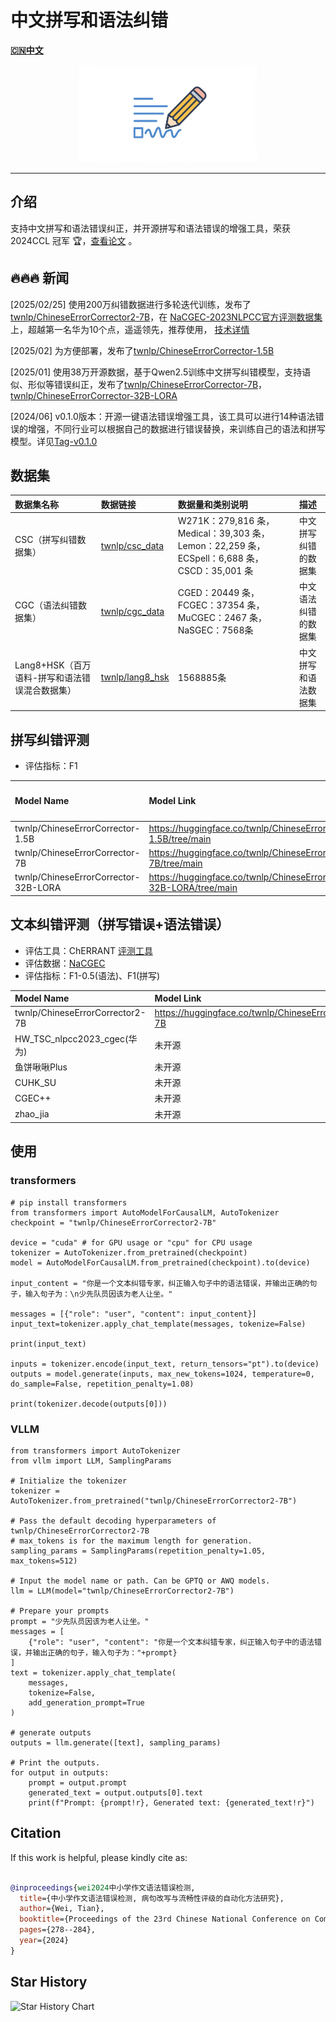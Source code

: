 #  中文拼写和语法纠错
[**🇨🇳中文**](https://github.com/TW-NLP/ChineseErrorCorrector/blob/main/README.md) 

<div align="center">
  <a href="https://github.com/TW-NLP/ChineseErrorCorrector">
    <img src="images/image_fx_.jpg" alt="Logo" height="156">
  </a>
</div>



-----------------



## 介绍
支持中文拼写和语法错误纠正，并开源拼写和语法错误的增强工具，荣获2024CCL 冠军 🏆，[查看论文](https://aclanthology.org/2024.ccl-3.31/) 。

## 🔥🔥🔥 新闻

[2025/02/25] 使用200万纠错数据进行多轮迭代训练，发布了[twnlp/ChineseErrorCorrector2-7B](https://huggingface.co/twnlp/ChineseErrorCorrector2-7B)，在 [NaCGEC-2023NLPCC官方评测数据集](https://github.com/masr2000/NaCGEC)上，超越第一名华为10个点，遥遥领先，推荐使用， [技术详情](https://blog.csdn.net/qq_43765734/article/details/145858955)

[2025/02] 为方便部署，发布了[twnlp/ChineseErrorCorrector-1.5B](https://huggingface.co/twnlp/ChineseErrorCorrector-1.5B)

[2025/01] 使用38万开源数据，基于Qwen2.5训练中文拼写纠错模型，支持语似、形似等错误纠正，发布了[twnlp/ChineseErrorCorrector-7B](https://huggingface.co/twnlp/ChineseErrorCorrector-7B)，[twnlp/ChineseErrorCorrector-32B-LORA](https://huggingface.co/twnlp/ChineseErrorCorrector-32B-LORA/tree/main)

[2024/06] v0.1.0版本：开源一键语法错误增强工具，该工具可以进行14种语法错误的增强，不同行业可以根据自己的数据进行错误替换，来训练自己的语法和拼写模型。详见[Tag-v0.1.0](https://github.com/TW-NLP/ChineseErrorCorrector/tree/0.1.0)

## 数据集

| 数据集名称     | 数据链接                                                                                                      | 数据量和类别说明                                                                                                            | 描述          |
|:--------------|:-----------------------------------------------------------------------------------------------------------|:--------------------------------------------------------------------------------------------------------------------------|:------------|
| CSC（拼写纠错数据集） |[twnlp/csc_data](https://huggingface.co/datasets/twnlp/csc_data)  | W271K：279,816 条，Medical：39,303 条，Lemon：22,259 条，ECSpell：6,688 条，CSCD：35,001 条 | 中文拼写纠错的数据集 |
| CGC（语法纠错数据集） |[twnlp/cgc_data](https://huggingface.co/datasets/twnlp/cgc_data)  | CGED：20449 条，FCGEC：37354 条，MuCGEC：2467 条，NaSGEC：7568条 | 中文语法纠错的数据集 |
| Lang8+HSK（百万语料-拼写和语法错误混合数据集） |[twnlp/lang8_hsk](https://huggingface.co/datasets/twnlp/lang8_hsk)  | 1568885条 | 中文拼写和语法数据集 |



## 拼写纠错评测
- 评估指标：F1


| Model Name       | Model Link                                                                                                              | Base Model                 | Avg        | SIGHAN-2015(通用) | EC-LAW(法律)| EC-MED(医疗)| EC-ODW(公文)|
|:-----------------|:------------------------------------------------------------------------------------------------------------------------|:---------------------------|:-----------|:------------|:-------|:-------|:--------|
| twnlp/ChineseErrorCorrector-1.5B        | https://huggingface.co/twnlp/ChineseErrorCorrector-1.5B/tree/main                                    | Qwen/Qwen2.5-1.5B-Instruct | 0.459     | 0.346      | 0.517 | 0.433 | 0.540     |
| twnlp/ChineseErrorCorrector-7B        | https://huggingface.co/twnlp/ChineseErrorCorrector-7B/tree/main                                    | Qwen/Qwen2.5-7B-Instruct | 0.712     | 0.592      | 0.787 | 0.677 | 0.793     |
| twnlp/ChineseErrorCorrector-32B-LORA        | https://huggingface.co/twnlp/ChineseErrorCorrector-32B-LORA/tree/main                                    | Qwen/Qwen2.5-32B-Instruct |  0.757   |    0.594   | 0.776 |0.794 |   0.864  |

## 文本纠错评测（拼写错误+语法错误）
- 评估工具：ChERRANT  [评测工具](https://github.com/HillZhang1999/MuCGEC)
- 评估数据：[NaCGEC](https://github.com/masr2000/NaCGEC)
- 评估指标：F1-0.5(语法)、F1(拼写)


| Model Name       | Model Link                                                                                                              |    Prec     | Rec | F0.5 |
|:-----------------|:---------------------------------------------------------------|:-----------|:------------|:-------|
|  twnlp/ChineseErrorCorrector2-7B | https://huggingface.co/twnlp/ChineseErrorCorrector2-7B       |  0.5546     | 0.5743      | 0.5584 |
|  HW_TSC_nlpcc2023_cgec(华为) |   未开源     |  0.5095     | 0.3129      | 0.4526 |
| 鱼饼啾啾Plus |   未开源     |  0.5708     | 0.1294      | 0.3394 |
| CUHK_SU |  未开源      |  0.3882     | 0.1558      | 0.2990 |
| CGEC++ |    未开源    |  0.2414     | 0.0735      | 0.1657 |
| zhao_jia |   未开源     |  0.1719     | 0.1478      | 0.1665 |


## 使用
### transformers 
```shell
# pip install transformers
from transformers import AutoModelForCausalLM, AutoTokenizer
checkpoint = "twnlp/ChineseErrorCorrector2-7B"

device = "cuda" # for GPU usage or "cpu" for CPU usage
tokenizer = AutoTokenizer.from_pretrained(checkpoint)
model = AutoModelForCausalLM.from_pretrained(checkpoint).to(device)

input_content = "你是一个文本纠错专家，纠正输入句子中的语法错误，并输出正确的句子，输入句子为：\n少先队员因该为老人让坐。"

messages = [{"role": "user", "content": input_content}]
input_text=tokenizer.apply_chat_template(messages, tokenize=False)

print(input_text)

inputs = tokenizer.encode(input_text, return_tensors="pt").to(device)
outputs = model.generate(inputs, max_new_tokens=1024, temperature=0, do_sample=False, repetition_penalty=1.08)

print(tokenizer.decode(outputs[0]))

```

### VLLM

```shell
from transformers import AutoTokenizer
from vllm import LLM, SamplingParams

# Initialize the tokenizer
tokenizer = AutoTokenizer.from_pretrained("twnlp/ChineseErrorCorrector2-7B")

# Pass the default decoding hyperparameters of twnlp/ChineseErrorCorrector2-7B
# max_tokens is for the maximum length for generation.
sampling_params = SamplingParams(repetition_penalty=1.05, max_tokens=512)

# Input the model name or path. Can be GPTQ or AWQ models.
llm = LLM(model="twnlp/ChineseErrorCorrector2-7B")

# Prepare your prompts
prompt = "少先队员因该为老人让坐。"
messages = [
    {"role": "user", "content": "你是一个文本纠错专家，纠正输入句子中的语法错误，并输出正确的句子，输入句子为："+prompt}
]
text = tokenizer.apply_chat_template(
    messages,
    tokenize=False,
    add_generation_prompt=True
)

# generate outputs
outputs = llm.generate([text], sampling_params)

# Print the outputs.
for output in outputs:
    prompt = output.prompt
    generated_text = output.outputs[0].text
    print(f"Prompt: {prompt!r}, Generated text: {generated_text!r}") 
```

## Citation

If this work is helpful, please kindly cite as:

```bibtex

@inproceedings{wei2024中小学作文语法错误检测,
  title={中小学作文语法错误检测, 病句改写与流畅性评级的自动化方法研究},
  author={Wei, Tian},
  booktitle={Proceedings of the 23rd Chinese National Conference on Computational Linguistics (Volume 3: Evaluations)},
  pages={278--284},
  year={2024}
}
```


## Star History

![Star History Chart](https://api.star-history.com/svg?repos=TW-NLP/ChineseErrorCorrector&type=Date)